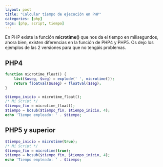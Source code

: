 ```yaml
---
layout: post
title: "Calcular tiempo de ejecución en PHP"
categories: [php]
tags: [php, script, tiempo]
---
```


En PHP existe la función **microtime()** que nos da el tiempo en milisegundos, ahora bien, existen diferencias en la función de PHP4 y PHP5. Os dejo los ejemplos de las 2 versiones para que no tengáis problemas.

<!--more-->

## PHP4
```php
function microtime_float() {
    list($useg, $seg) = explode(' ', microtime());
    return floatval($useg) + floatval($seg);
}

$tiempo_inicio = microtime_float();
/* Mi Script */
$tiempo_fin = microtime_float();
$tiempo = bcsub($tiempo_fin, $tiempo_inicio, 4);
echo 'Tiempo empleado: ' . $tiempo;
```

## PHP5 y superior
```php
$tiempo_inicio = microtime(true);
/* Mi Script */
$tiempo_fin = microtime(true);
$tiempo = bcsub($tiempo_fin, $tiempo_inicio, 4);
echo 'Tiempo empleado: ' . $tiempo;
```
